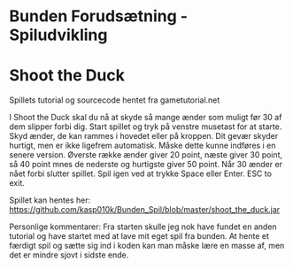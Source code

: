 # Bunden Forudsætning - Spiludvikling

# Shoot the Duck

Spillets tutorial og sourcecode hentet fra gametutorial.net

I Shoot the Duck skal du nå at skyde så mange ænder som muligt før 30 af dem slipper forbi dig.
Start spillet og tryk på venstre musetast for at starte. Skyd ænder, de kan rammes i hovedet eller på kroppen.
Dit gevær skyder hurtigt, men er ikke ligefrem automatisk. Måske dette kunne indføres i en senere version.
Øverste række ænder giver 20 point, næste giver 30 point, så 40 point mnes de nederste og hurtigste giver 50 point.
Når 30 ænder er nået forbi slutter spillet. Spil igen ved at trykke Space eller Enter. ESC to exit.

Spillet kan hentes her: https://github.com/kasp010k/Bunden_Spil/blob/master/shoot_the_duck.jar


Personlige kommentarer:
Fra starten skulle jeg nok have fundet en anden tutorial og have startet med at lave mit eget spil fra bunden.
At hente et færdigt spil og sætte sig ind i koden kan man måske lære en masse af, men det er mindre sjovt i sidste ende.
